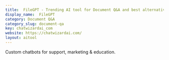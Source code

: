 ```yaml
---
title:  FileGPT - Trending AI tool for Document Q&A and best alternatives
display_name:  FileGPT
category: Document Q&A
category_slug: document-qa
key: chatwizardai_com
website: https://chatwizardai.com/
layout: aitool
---
```


Custom chatbots for support, marketing & education.

